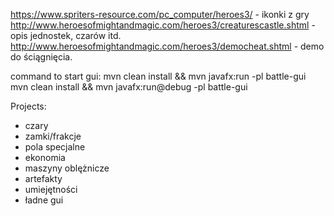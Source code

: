 https://www.spriters-resource.com/pc_computer/heroes3/ - ikonki z gry
http://www.heroesofmightandmagic.com/heroes3/creaturescastle.shtml  - opis jednostek, czarów itd.
http://www.heroesofmightandmagic.com/heroes3/democheat.shtml - demo do ściągnięcia.

command to start gui:
mvn clean install && mvn javafx:run -pl battle-gui mvn clean install && mvn javafx:run@debug -pl battle-gui

Projects:

- czary
- zamki/frakcje
- pola specjalne
- ekonomia
- maszyny oblężnicze
- artefakty
- umiejętności
- ładne gui

